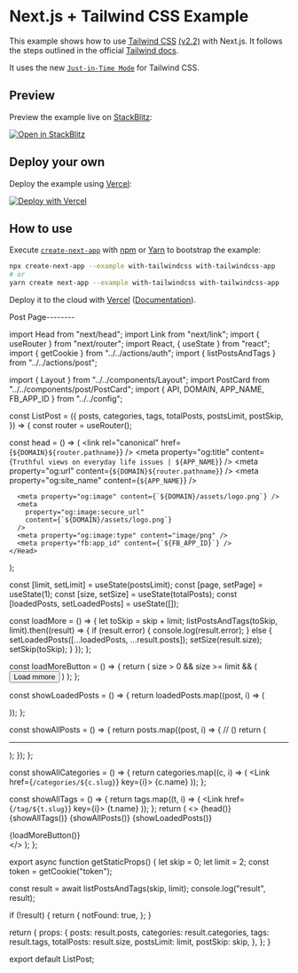 # Next.js + Tailwind CSS Example

This example shows how to use [Tailwind CSS](https://tailwindcss.com/) [(v2.2)](https://blog.tailwindcss.com/tailwindcss-2-2) with Next.js. It follows the steps outlined in the official [Tailwind docs](https://tailwindcss.com/docs/guides/nextjs).

It uses the new [`Just-in-Time Mode`](https://tailwindcss.com/docs/just-in-time-mode) for Tailwind CSS.

## Preview

Preview the example live on [StackBlitz](http://stackblitz.com/):

[![Open in StackBlitz](https://developer.stackblitz.com/img/open_in_stackblitz.svg)](https://stackblitz.com/github/vercel/next.js/tree/canary/examples/with-tailwindcss)

## Deploy your own

Deploy the example using [Vercel](https://vercel.com?utm_source=github&utm_medium=readme&utm_campaign=next-example):

[![Deploy with Vercel](https://vercel.com/button)](https://vercel.com/new/git/external?repository-url=https://github.com/vercel/next.js/tree/canary/examples/with-tailwindcss&project-name=with-tailwindcss&repository-name=with-tailwindcss)

## How to use

Execute [`create-next-app`](https://github.com/vercel/next.js/tree/canary/packages/create-next-app) with [npm](https://docs.npmjs.com/cli/init) or [Yarn](https://yarnpkg.com/lang/en/docs/cli/create/) to bootstrap the example:

```bash
npx create-next-app --example with-tailwindcss with-tailwindcss-app
# or
yarn create next-app --example with-tailwindcss with-tailwindcss-app
```

Deploy it to the cloud with [Vercel](https://vercel.com/new?utm_source=github&utm_medium=readme&utm_campaign=next-example) ([Documentation](https://nextjs.org/docs/deployment)).


Post Page--------

import Head from "next/head";
import Link from "next/link";
import { useRouter } from "next/router";
import React, { useState } from "react";
import { getCookie } from "../../actions/auth";
import { listPostsAndTags } from "../../actions/post";

import { Layout } from "../../components/Layout";
import PostCard from "../../components/post/PostCard";
import { API, DOMAIN, APP_NAME, FB_APP_ID } from "../../config";

const ListPost = ({
  posts,
  categories,
  tags,
  totalPosts,
  postsLimit,
  postSkip,
}) => {
  const router = useRouter();

  const head = () => (
    <Head>
      <title>Personal blogs | {APP_NAME}</title>
      <meta
        name="description"
        content="Truthful views on everyday life issues"
      />
      <link rel="canonical" href={`${DOMAIN}${router.pathname}`} />
      <meta
        property="og:title"
        content={`Truthful views on everyday life issues | ${APP_NAME}`}
      />
      <meta
        property="og:description"
        content="Truthful views on everyday life issues"
      />
      <meta property="og:type" content="webiste" />
      <meta property="og:url" content={`${DOMAIN}${router.pathname}`} />
      <meta property="og:site_name" content={`${APP_NAME}`} />

      <meta property="og:image" content={`${DOMAIN}/assets/logo.png`} />
      <meta
        property="og:image:secure_url"
        content={`${DOMAIN}/assets/logo.png`}
      />
      <meta property="og:image:type" content="image/png" />
      <meta property="fb:app_id" content={`${FB_APP_ID}`} />
    </Head>
  );

  const [limit, setLimit] = useState(postsLimit);
  const [page, setPage] = useState(1);
  const [size, setSize] = useState(totalPosts);
  const [loadedPosts, setLoadedPosts] = useState([]);

  const loadMore = () => {
    let toSkip = skip + limit;
    listPostsAndTags(toSkip, limit).then((result) => {
      if (result.error) {
        console.log(result.error);
      } else {
        setLoadedPosts([...loadedPosts, ...result.posts]);
        setSize(result.size);
        setSkip(toSkip);
      }
    });
  };

  const loadMoreButton = () => {
    return (
      size > 0 &&
      size >= limit && (
        <button onClick={loadMore} className="btn btn-outline-primary btn-lg">
          Load mmore
        </button>
      )
    );
  };

  const showLoadedPosts = () => {
    return loadedPosts.map((post, i) => (
      <article key={i}>
        <PostCard post={post} />
      </article>
    ));
  };

  const showAllPosts = () => {
    return posts.map((post, i) => {
      // ()
      return (
        <article key={i}>
          <PostCard post={post} />
          <hr />
        </article>
      );
    });
  };

  const showAllCategories = () => {
    return categories.map((c, i) => (
      <Link href={`/categories/${c.slug}`} key={i}>
        <a className="btn btn-primary mr-1 ml-1 mt-3">{c.name}</a>
      </Link>
    ));
  };

  const showAllTags = () => {
    return tags.map((t, i) => (
      <Link href={`/tag/${t.slug}`} key={i}>
        <a className="btn btn-outline-primary mr-1 ml-1 mt-3">{t.name}</a>
      </Link>
    ));
  };
  return (
    <>
      {head()}
      <Layout>
        {showAllTags()}
        {showAllPosts()}
        {showLoadedPosts()}
        <div className="text-center pt-5 pb-5">{loadMoreButton()}</div>
      </Layout>
    </>
  );
};

export async function getStaticProps() {
  let skip = 0;
  let limit = 2;
  const token = getCookie("token");

  const result = await listPostsAndTags(skip, limit);
  console.log("result", result);

  if (!result) {
    return {
       notFound: true,
    };
  }

  return {
    props: {
      posts: result.posts,
      categories: result.categories,
      tags: result.tags,
      totalPosts: result.size,
      postsLimit: limit,
      postSkip: skip,
    },
  };
}

export default ListPost;
